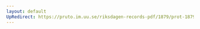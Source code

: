 ```yaml
---
layout: default
UpRedirect: https://pruto.im.uu.se/riksdagen-records-pdf/1879/prot-1879--ak--036/prot-1879--ak--036_002.pdf
---
```

